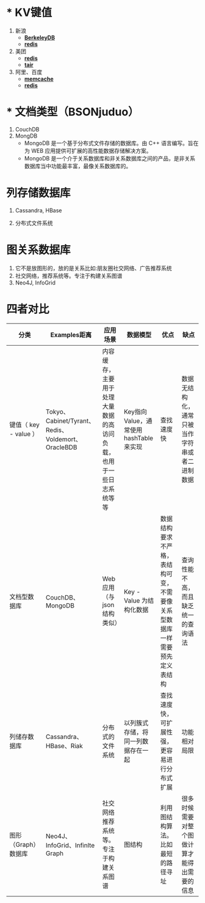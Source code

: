 # * KV键值

1. 新浪
    * <u>**BerkeleyDB**</u>
    * <u>**redis**</u>
2. 美团
    * <u>**redis**</u>
    * <u>**tair**</u>
3. 阿里、百度
    * <u>**memcache**</u>
    * <u>**redis**</u>

# * 文档类型（BSONjuduo）
1. CouchDB
2. MongDB
    * MongoDB 是一个基于分布式文件存储的数据库。由 C++ 语言编写。旨在为 WEB 应用提供可扩展的高性能数据存储解决方案。
    * MongoDB 是一个介于关系数据库和非关系数据库之间的产品，是非关系数据库当中功能最丰富，最像关系数据库的。
# 列存储数据库
1. Cassandra, HBase

2. 分布式文件系统


# 图关系数据库
1. 它不是放图形的，放的是关系比如:朋友圈社交网络、广告推荐系统
2. 社交网络，推荐系统等。专注于构建关系图谱
3. Neo4J, InfoGrid
# 四者对比


| 分类     | Examples距离 | 应用场景 | 数据模型 | 优点 | 缺点 |
| --- | --- | --- | --- | --- | --- |
| 键值（ key - value ） | Tokyo、Cabinet/Tyrant、Redis、Voldemort、OracleBDB| 内容缓存，主要用于处理大量数据的高访问负载，也用于一些日志系统等等 | Key指向Value，通常使用hashTable来实现 | 查找速度快 | 数据无结构化，通常只被当作字符串或者二进制数据 |
| 文档型数据库 | CouchDB、MongoDB | Web应用（与json结构类似） | Key - Value 为结构化数据 | 数据结构要求不严格，表结构可变，不需要像关系型数据库一样需要预先定义表结构 | 查询性能不高，而且缺乏统一的查询语法 |
| 列储存数据库 | Cassandra、HBase、Riak | 分布式的文件系统 | 以列簇式存储，将同一列数据存在一起 | 查找速度快，可扩展性强，更容易进行分布式扩展 | 功能相对局限 |
| 图形（Graph）数据库 | Neo4J、InfoGrid、Infinlte Graph | 社交网络推荐系统等。专注于构建关系图谱 | 图结构 | 利用图结构算法。比如最短的路径寻址 | 很多时候需要对整个图做计算才能得出需要的信息 |

